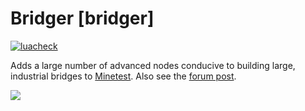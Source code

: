 # Bridger [bridger]

[![luacheck](https://github.com/v-rob/bridger/workflows/luacheck/badge.svg)](https://github.com/v-rob/bridger/actions)

Adds a large number of advanced nodes conducive to building large, industrial bridges to [Minetest](https://www.minetest.net).  Also see the [forum post](https://forum.minetest.net/viewtopic.php?t=18243).

![](screenshot.png?raw=true)
